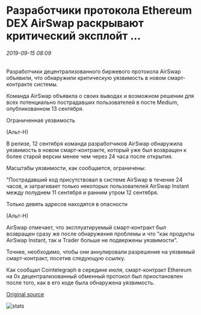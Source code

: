 # Разработчики протокола Ethereum DEX AirSwap раскрывают критический эксплойт ...

###### 2019-09-15 08:09

Разработчики децентрализованного биржевого протокола AirSwap объявили, что обнаружили критическую уязвимость в новом смарт-контракте системы.

Команда AirSwap объявила о своих выводах и возможном решении для всех потенциально пострадавших пользователей в посте Medium, опубликованном 13 сентября.

Ограниченная уязвимость

(Альт-Н)

В релизе, 12 сентября команда разработчиков AirSwap обнаружила уязвимость в новом смарт-контракте, который уже был возвращен к более старой версии менее чем через 24 часа после открытия.

Масштабы уязвимости, как сообщается, ограничены:

"Пострадавший код присутствовал в системе AirSwap в течение 24 часов, и затрагивает только некоторых пользователей AirSwap Instant между полуднем 11 сентября и ранним утром 12 сентября.

Только девять адресов находятся в опасности

(Альт-Н)

AirSwap отмечает, что эксплуатируемый смарт-контракт был возвращен сразу же после обнаружения проблемы и что "как продукты AirSwap Instant, так и Trader больше не подвержены уязвимости".

Точнее, необходимо, чтобы они аннулировали разрешение на уязвимый смарт-контракт, посетив следующую ссылку.

Как сообщал Cointelegraph в середине июля, смарт-контракт Ethereum на 0x децентрализованный обменный протокол был приостановлен после того, как в его коде была обнаружена уязвимость.

[Original source](https://cointelegraph.com/news/developers-of-ethereum-dex-protocol-airswap-disclose-critical-exploit)

![stats](https://c.statcounter.com/11760860/0/a89fa40b/1/ "stats")